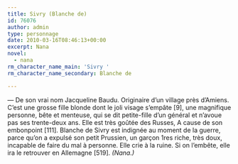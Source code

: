 ```yaml
---
title: Sivry (Blanche de)
id: 76076
author: admin
type: personnage
date: 2010-03-16T08:46:13+00:00
excerpt: Nana
novel:
  - nana
rm_character_name_main: 'Sivry '
rm_character_name_secondary: Blanche de

---
```

— De son vrai nom Jacqueline Baudu. Originaire d&rsquo;un village près d&rsquo;Amiens. C&rsquo;est une grosse fille blonde dont le joli visage s&rsquo;empâte [9], une magnifique personne, bête et menteuse, qui se dit petite-fille d&rsquo;un général et n&rsquo;avoue pas ses trente-deux ans. Elle est très goûtée des Russes, A cause de son embonpoint [111]. Blanche de Sivry est indignée au moment de la guerre, parce qu&rsquo;on a expulsé son petit Prussien, un garçon 1res riche, très doux, incapable de faire du mal à personne. Elle crie à la ruine. Si on l&rsquo;embête, elle ira le retrouver en Allemagne [519]. _(Nana.)_